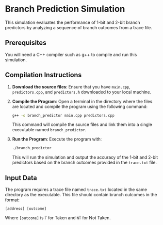 
# Branch Prediction Simulation

This simulation evaluates the performance of 1-bit and 2-bit branch predictors by analyzing a sequence of branch outcomes from a trace file.

## Prerequisites

You will need a C++ compiler such as g++ to compile and run this simulation.

## Compilation Instructions

1. **Download the source files**:
   Ensure that you have `main.cpp`, `predictors.cpp`, and `predictors.h` downloaded to your local machine.

2. **Compile the Program**:
   Open a terminal in the directory where the files are located and compile the program using the following command:
   ```bash
   g++ -o branch_predictor main.cpp predictors.cpp
   ```
   This command will compile the source files and link them into a single executable named `branch_predictor`.

3. **Run the Program**:
   Execute the program with:
   ```bash
   ./branch_predictor
   ```

   This will run the simulation and output the accuracy of the 1-bit and 2-bit predictors based on the branch outcomes provided in the `trace.txt` file.

## Input Data

The program requires a trace file named `trace.txt` located in the same directory as the executable. This file should contain branch outcomes in the format:
```
[address] [outcome]
```
Where `[outcome]` is `T` for Taken and `NT` for Not Taken.

